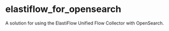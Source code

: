 # elastiflow_for_opensearch

A solution for using the ElastiFlow Unified Flow Collector with OpenSearch.
